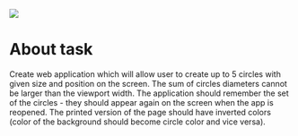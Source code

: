 <a href="https://codeclimate.com/github/k2cieslak/react-circles/maintainability"><img src="https://api.codeclimate.com/v1/badges/92e07c40a6c4af0fbaa3/maintainability" /></a>

# About task
Create web application which will allow user to create up to 5 circles with given size and position on the screen.
The sum of circles diameters cannot be larger than the viewport width.
The application should remember the set of the circles - they should appear again on the screen when the app is reopened.
The printed version of the page should have inverted colors (color of the background should become circle color and vice versa).

```
